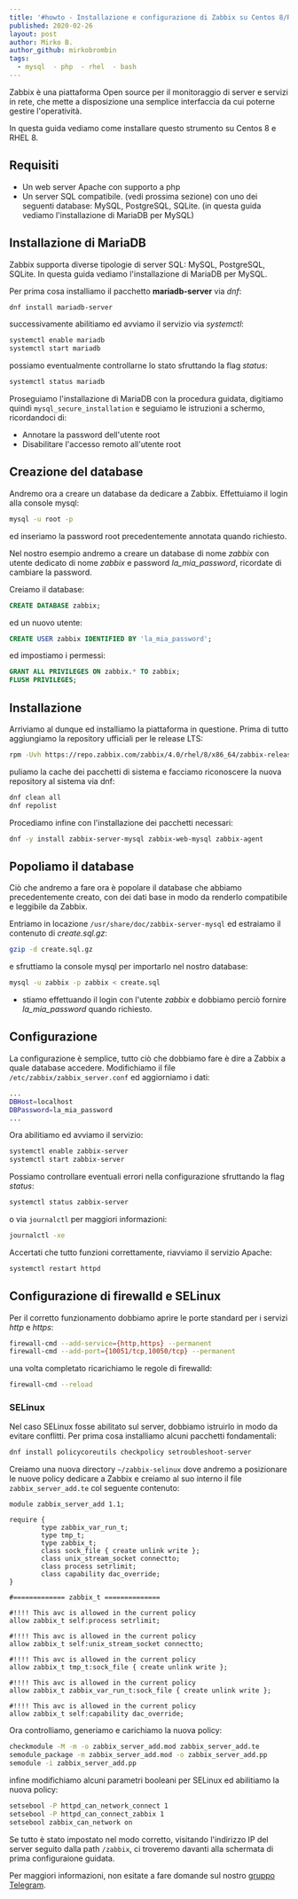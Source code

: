 ```yaml
---
title: '#howto - Installazione e configurazione di Zabbix su Centos 8/RHEL 8'
published: 2020-02-26
layout: post
author: Mirko B.
author_github: mirkobrombin
tags:
  - mysql  - php  - rhel  - bash
---
```

Zabbix è una piattaforma Open source per il monitoraggio di server e servizi in rete, che mette a disposizione una semplice interfaccia da cui poterne gestire l'operatività.

In questa guida vediamo come installare questo strumento su Centos 8 e RHEL 8.

## Requisiti
- Un web server Apache con supporto a php
- Un server SQL compatibile. (vedi prossima sezione) con uno dei seguenti database: MySQL, PostgreSQL, SQLite. (in questa guida vediamo l'installazione di MariaDB per MySQL)

## Installazione di MariaDB
Zabbix supporta diverse tipologie di server SQL: MySQL, PostgreSQL, SQLite.
In questa guida vediamo l'installazione di MariaDB per MySQL.

Per prima cosa installiamo il pacchetto **mariadb-server** via *dnf*:
```bash
dnf install mariadb-server
```
successivamente abilitiamo ed avviamo il servizio via *systemctl*:
```bash
systemctl enable mariadb
systemctl start mariadb
```
possiamo eventualmente controllarne lo stato sfruttando la flag *status*:
```bash
systemctl status mariadb
```
Proseguiamo l'installazione di MariaDB con la procedura guidata, digitiamo quindi `mysql_secure_installation` e seguiamo le istruzioni a schermo, ricordandoci di:

- Annotare la password dell'utente root
- Disabilitare l'accesso remoto all'utente root

## Creazione del database
Andremo ora a creare un database da dedicare a Zabbix. Effettuiamo il login alla console mysql:
```bash
mysql -u root -p
```
ed inseriamo la password root precedentemente annotata quando richiesto.

Nel nostro esempio andremo a creare un database di nome *zabbix* con utente dedicato di nome *zabbix* e password *la_mia_password*, ricordate di cambiare la password.

Creiamo il database:
```SQL
CREATE DATABASE zabbix;
```
ed un nuovo utente:
```SQL
CREATE USER zabbix IDENTIFIED BY 'la_mia_password';
```
ed impostiamo i permessi:
```SQL
GRANT ALL PRIVILEGES ON zabbix.* TO zabbix;
FLUSH PRIVILEGES;
```

## Installazione
Arriviamo al dunque ed installiamo la piattaforma in questione. Prima di tutto aggiungiamo la repository ufficiali per le release LTS:
```bash
rpm -Uvh https://repo.zabbix.com/zabbix/4.0/rhel/8/x86_64/zabbix-release-4.0-2.el8.noarch.rpm
```
puliamo la cache dei pacchetti di sistema e facciamo riconoscere la nuova repository al sistema via dnf:
```bash
dnf clean all
dnf repolist
```
Procediamo infine con l'installazione dei pacchetti necessari:
```bash
dnf -y install zabbix-server-mysql zabbix-web-mysql zabbix-agent
```

## Popoliamo il database
Ciò che andremo a fare ora è popolare il database che abbiamo precedentemente creato, con dei dati base in modo da renderlo compatibile e leggibile da Zabbix.

Entriamo in locazione `/usr/share/doc/zabbix-server-mysql` ed estraiamo il contenuto di *create.sql.gz*:
```bash
gzip -d create.sql.gz
```
e sfruttiamo la console mysql per importarlo nel nostro database:
```bash
mysql -u zabbix -p zabbix < create.sql
```
* stiamo effettuando il login con l'utente *zabbix* e dobbiamo perciò fornire *la_mia_password* quando richiesto.

## Configurazione
La configurazione è semplice, tutto ciò che dobbiamo fare è dire a Zabbix a quale database accedere. Modifichiamo il file `/etc/zabbix/zabbix_server.conf` ed aggiorniamo i dati:
```bash
...
DBHost=localhost
DBPassword=la_mia_password
...
```
Ora abilitiamo ed avviamo il servizio:
```bash
systemctl enable zabbix-server
systemctl start zabbix-server
```
Possiamo controllare eventuali errori nella configurazione sfruttando la flag *status*:
```bash
systemctl status zabbix-server
```
o via `journalctl` per maggiori informazioni:
```bash
journalctl -xe
```

Accertati che tutto funzioni correttamente, riavviamo il servizio Apache:
```bash
systemctl restart httpd
```

## Configurazione di firewalld e SELinux
Per il corretto funzionamento dobbiamo aprire le porte standard per i servizi *http* e *https*:
```bash
firewall-cmd --add-service={http,https} --permanent
firewall-cmd --add-port={10051/tcp,10050/tcp} --permanent
```
una volta completato ricarichiamo le regole di firewalld:
```bash
firewall-cmd --reload
```

### SELinux
Nel caso SELinux fosse abilitato sul server, dobbiamo istruirlo in modo da evitare conflitti. Per prima cosa installiamo alcuni pacchetti fondamentali:
```bash
dnf install policycoreutils checkpolicy setroubleshoot-server
```

Creiamo una nuova directory `~/zabbix-selinux` dove andremo a posizionare le nuove policy dedicare a Zabbix e creiamo al suo interno il file `zabbix_server_add.te` col seguente contenuto:
```
module zabbix_server_add 1.1;

require {
        type zabbix_var_run_t;
        type tmp_t;
        type zabbix_t;
        class sock_file { create unlink write };
        class unix_stream_socket connectto;
        class process setrlimit;
        class capability dac_override;
}

#============= zabbix_t ==============

#!!!! This avc is allowed in the current policy
allow zabbix_t self:process setrlimit;

#!!!! This avc is allowed in the current policy
allow zabbix_t self:unix_stream_socket connectto;

#!!!! This avc is allowed in the current policy
allow zabbix_t tmp_t:sock_file { create unlink write };

#!!!! This avc is allowed in the current policy
allow zabbix_t zabbix_var_run_t:sock_file { create unlink write };

#!!!! This avc is allowed in the current policy
allow zabbix_t self:capability dac_override;
```
Ora controlliamo, generiamo e carichiamo la nuova policy:
```bash
checkmodule -M -m -o zabbix_server_add.mod zabbix_server_add.te
semodule_package -m zabbix_server_add.mod -o zabbix_server_add.pp
semodule -i zabbix_server_add.pp
```
infine modifichiamo alcuni parametri booleani per SELinux ed abilitiamo la nuova policy:
```bash
setsebool -P httpd_can_network_connect 1
setsebool -P httpd_can_connect_zabbix 1
setsebool zabbix_can_network on
```

Se tutto è stato impostato nel modo corretto, visitando l'indirizzo IP del server seguito dalla path `/zabbix`, ci troveremo davanti alla schermata di prima configuraione guidata.


Per maggiori informazioni, non esitate a fare domande sul nostro [gruppo Telegram](https://t.me/linuxpeople).
